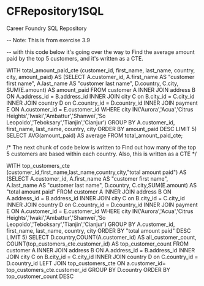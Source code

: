 # CFRepository1SQL
Career Foundry SQL Repository



-- Note: This is from exercise 3.9

-- with this code below it's going over the way to  Find the average amount paid by the top 5 customers, and it's written as a CTE. 


WITH total_amount_paid_cte
(customer_id, first_name, last_name, country, city, amount_paid)
AS
(SELECT A.customer_id, A.first_name AS "customer first name", A.last_name AS
"customer last name", D.country, C.city,
SUM(E.amount) AS amount_paid
FROM customer A
INNER JOIN address B ON A.address_id = B.address_id
INNER JOIN city C on B.city_id = C.city_id
INNER JOIN country D on C.country_id = D.country_id
INNER JOIN payment E ON A.customer_id = E.customer_id
WHERE city IN('Aurora','Acua','Citrus Heights','Iwaki','Ambattur','Shanwei','So
Leopoldo','Teboksary','Tianjin','Cianjur')
GROUP BY A.customer_id, first_name, last_name, country, city
ORDER BY amount_paid DESC
LIMIT 5)
SELECT AVG(amount_paid) AS average
FROM
total_amount_paid_cte;





/* The next chunk of code below is written to Find out how many of the top 5 customers
are based within each country.  Also, this is written as a CTE  */ 

WITH top_customers_cte
(customer_id,first_name,last_name,country,city,"total amount paid") AS
(SELECT A.customer_id, A.first_name AS "customer first name", A.last_name AS "customer last name",
D.country, C.city,SUM(E.amount) AS "total amount paid"
FROM customer A
INNER JOIN address B ON A.address_id = B.address_id
INNER JOIN city C on B.city_id = C.city_id
INNER JOIN country D on C.country_id = D.country_id
INNER JOIN payment E ON A.customer_id = E.customer_id
WHERE city IN('Aurora','Acua','Citrus Heights','Iwaki','Ambattur','Shanwei','So
Leopoldo','Teboksary','Tianjin','Cianjur')
GROUP BY A.customer_id, first_name, last_name, country, city
ORDER BY "total amount paid" DESC
LIMIT 5)
SELECT D.country,COUNT(A.customer_id) AS all_customer_count,
COUNT(top_customers_cte.customer_id) AS top_customer_count
FROM customer A
INNER JOIN address B ON A.address_id = B.address_id
INNER JOIN city C on B.city_id = C.city_id
INNER JOIN country D on C.country_id = D.country_id
LEFT JOIN top_customers_cte
ON a.customer_id= top_customers_cte.customer_id
GROUP BY D.country
ORDER BY top_customer_count DESC
